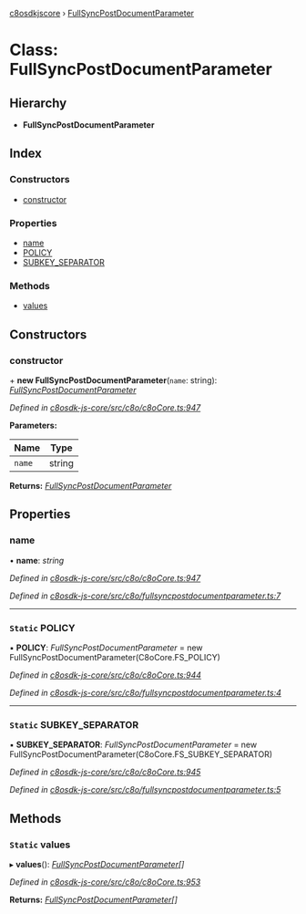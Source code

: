 [c8osdkjscore](../README.md) › [FullSyncPostDocumentParameter](fullsyncpostdocumentparameter.md)

# Class: FullSyncPostDocumentParameter

## Hierarchy

* **FullSyncPostDocumentParameter**

## Index

### Constructors

* [constructor](fullsyncpostdocumentparameter.md#constructor)

### Properties

* [name](fullsyncpostdocumentparameter.md#name)
* [POLICY](fullsyncpostdocumentparameter.md#static-policy)
* [SUBKEY_SEPARATOR](fullsyncpostdocumentparameter.md#static-subkey_separator)

### Methods

* [values](fullsyncpostdocumentparameter.md#static-values)

## Constructors

###  constructor

\+ **new FullSyncPostDocumentParameter**(`name`: string): *[FullSyncPostDocumentParameter](fullsyncpostdocumentparameter.md)*

*Defined in [c8osdk-js-core/src/c8o/c8oCore.ts:947](https://github.com/convertigo/c8osdk-angular/blob/a3ce352/src/c8o/c8oCore.ts#L947)*

**Parameters:**

Name | Type |
------ | ------ |
`name` | string |

**Returns:** *[FullSyncPostDocumentParameter](fullsyncpostdocumentparameter.md)*

## Properties

###  name

• **name**: *string*

*Defined in [c8osdk-js-core/src/c8o/c8oCore.ts:947](https://github.com/convertigo/c8osdk-angular/blob/a3ce352/src/c8o/c8oCore.ts#L947)*

*Defined in [c8osdk-js-core/src/c8o/fullsyncpostdocumentparameter.ts:7](https://github.com/convertigo/c8osdk-angular/blob/a3ce352/src/c8o/fullsyncpostdocumentparameter.ts#L7)*

___

### `Static` POLICY

▪ **POLICY**: *FullSyncPostDocumentParameter* =  new FullSyncPostDocumentParameter(C8oCore.FS_POLICY)

*Defined in [c8osdk-js-core/src/c8o/c8oCore.ts:944](https://github.com/convertigo/c8osdk-angular/blob/a3ce352/src/c8o/c8oCore.ts#L944)*

*Defined in [c8osdk-js-core/src/c8o/fullsyncpostdocumentparameter.ts:4](https://github.com/convertigo/c8osdk-angular/blob/a3ce352/src/c8o/fullsyncpostdocumentparameter.ts#L4)*

___

### `Static` SUBKEY_SEPARATOR

▪ **SUBKEY_SEPARATOR**: *FullSyncPostDocumentParameter* =  new FullSyncPostDocumentParameter(C8oCore.FS_SUBKEY_SEPARATOR)

*Defined in [c8osdk-js-core/src/c8o/c8oCore.ts:945](https://github.com/convertigo/c8osdk-angular/blob/a3ce352/src/c8o/c8oCore.ts#L945)*

*Defined in [c8osdk-js-core/src/c8o/fullsyncpostdocumentparameter.ts:5](https://github.com/convertigo/c8osdk-angular/blob/a3ce352/src/c8o/fullsyncpostdocumentparameter.ts#L5)*

## Methods

### `Static` values

▸ **values**(): *[FullSyncPostDocumentParameter](fullsyncpostdocumentparameter.md)[]*

*Defined in [c8osdk-js-core/src/c8o/c8oCore.ts:953](https://github.com/convertigo/c8osdk-angular/blob/a3ce352/src/c8o/c8oCore.ts#L953)*

**Returns:** *[FullSyncPostDocumentParameter](fullsyncpostdocumentparameter.md)[]*
